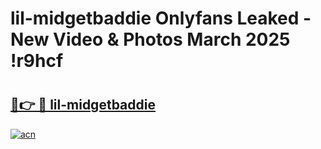 # lil-midgetbaddie Onlyfans Leaked - New Video & Photos March 2025 !r9hcf

# <h2><a href="https://vlmxcd.iuczelnia.edu.pl?title=lil-midgetbaddie&ref=r9hcf">🔗👉 🔴 lil-midgetbaddie</a></h2>

[![acn](https://github.com/user-attachments/assets/0f9c940e-d8b0-45ae-aac7-cd30a18b3e1c)](https://vlmxcd.iuczelnia.edu.pl?title=lil-midgetbaddie&ref=r9hcf)

